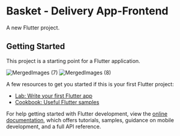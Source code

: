 # Basket - Delivery App-Frontend


A new Flutter project.

## Getting Started

This project is a starting point for a Flutter application.


![MergedImages (7)](https://user-images.githubusercontent.com/86608368/222218370-f2dfc8b5-17ef-4bd6-89b1-d6ebdf28d36c.png)
![MergedImages (8)](https://user-images.githubusercontent.com/86608368/222218533-c8fbe270-cd6b-4073-959b-60ea3a6cbe3c.png)


A few resources to get you started if this is your first Flutter project:

- [Lab: Write your first Flutter app](https://docs.flutter.dev/get-started/codelab)
- [Cookbook: Useful Flutter samples](https://docs.flutter.dev/cookbook)

For help getting started with Flutter development, view the
[online documentation](https://docs.flutter.dev/), which offers tutorials,
samples, guidance on mobile development, and a full API reference.
